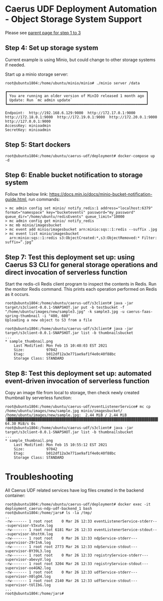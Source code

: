 # Caerus UDF Deployment Automation - Object Storage System Support

Please see [parent page for step 1 to 3](README.md)

## Step 4: Set up storage system
Current example is using Minio, but could change to other storage systems if needed. 

Start up a minio storage server:
```
root@ubuntu1804:/home/ubuntu/minio/minio# ./minio server /data

┏━━━━━━━━━━━━━━━━━━━━━━━━━━━━━━━━━━━━━━━━━━━━━━━━━━━━━━━━━━━━━━━━┓
┃ You are running an older version of MinIO released 1 month ago ┃
┃ Update: Run `mc admin update`                                  ┃
┗━━━━━━━━━━━━━━━━━━━━━━━━━━━━━━━━━━━━━━━━━━━━━━━━━━━━━━━━━━━━━━━━┛

Endpoint:  http://192.168.6.129:9000  http://172.17.0.1:9000  http://172.18.0.1:9000  http://172.19.0.1:9000  http://172.20.0.1:9000  http://127.0.0.1:9000
AccessKey: minioadmin
SecretKey: minioadmin
```
## Step 5: Start dockers
```
root@ubuntu1804:/home/ubuntu/caerus-udf/deployment# docker-compose up -d 
```

## Step 6: Enable bucket notification to storage system
Follow the below link: https://docs.min.io/docs/minio-bucket-notification-guide.html, run commands:
```
> mc admin config set minio/ notify_redis:1 address="localhost:6379" format="namespace" key="bucketevents" password="my_password" queue_dir="/home/ubuntu/redisEvents" queue_limit="10000
> mc admin config get minio/ notify_redis
> mc mb minio/imagesbucket
> mc event add minio/imagesbucket arn:minio:sqs::1:redis --suffix .jpg
> mc event list minio/imagesbucket
  arn:minio:sqs::1:redis s3:ObjectCreated:*,s3:ObjectRemoved:* Filter: suffix=”.jpg”
```
## Step 7: Test this deployment set up: using Caerus S3 CLI for general storage operations and direct invocation of serverless function
Start the redis-cli Redis client program to inspect the contents in Redis. Run the monitor Redis command. This prints each operation performed on Redis as it occurs.
```
root@ubuntu1804:/home/ubuntu/caerus-udf/s3client# java -jar target/s3client-0.0.1-SNAPSHOT.jar put -b testbucket -f "/home/ubuntu/images/new/sample3.jpg" -k sample3.jpg -u caerus-faas-spring-thumbnail -i "400, 600"
Uploading a new object to S3 from a file

root@ubuntu1804:/home/ubuntu/caerus-udf/s3client# java -jar target/s3client-0.0.1-SNAPSHOT.jar list -b thumbnailsbucket
...
* sample_thumbnail.png
    Last Modified: Mon Feb 15 10:48:03 EST 2021
    Size:          97042
    Etag:          b012df12a3e771ae9af1f4e0c40f88bc
    Storage Class: STANDARD
```

## Step 8: Test this deployment set up: automated event-driven invocation of serverless function
Copy an image file from local to storage, then check newly created thumbnail by serverless function:
```
root@ubuntu1804:/home/ubuntu/caerus-udf/eventListenerService# mc cp /home/ubuntu/images/new/sample.jpg minio/imagesbucket/
/home/ubuntu/images/new/sample.jpg:  2.44 MiB / 2.44 MiB ┃▓▓▓▓▓▓▓▓▓▓▓▓▓▓▓▓▓▓▓▓▓▓▓▓▓▓▓▓▓▓▓▓▓▓▓▓▓▓▓▓▓▓▓▓▓▓▓▓▓▓▓▓▓▓▓▓▓▓▓▓▓▓▓▓▓▓▓▓▓▓▓▓▓▓▓▓▓▓▓▓▓▓▓▓▓▓▓▓▓▓▓▓▓▓▓▓▓▓▓▓▓▓▓▓▓▓▓▓▓▓▓▓▓▓▓▓▓▓▓▓▓▓▓▓▓▓▓▓▓▓┃ 64.30 MiB/s 0s
root@ubuntu1804:/home/ubuntu/caerus-udf/s3client# java -jar target/s3client-0.0.1-SNAPSHOT.jar list -b thumbnailsbucket
...
* sample_thumbnail.png
    Last Modified: Mon Feb 15 10:55:12 EST 2021
    Size:          97042
    Etag:          b012df12a3e771ae9af1f4e0c40f88bc
    Storage Class: STANDARD
```
# Troubleshooting
All Caerus UDF related services have log files created in the backend container:
```
root@ubuntu1804:/home/ubuntu/caerus-udf/deployment# docker exec -it deployment_caerus-ndp-udf-backend_1 bash
root@ubuntu1804:/home/jars# ls -la /tmp/
..
-rw------- 1 root root    0 Mar 26 12:33 eventListenerService-stderr---supervisor-V3xute.log
-rw------- 1 root root 6181 Mar 26 12:33 eventListenerService-stdout---supervisor-bhsttH.log
-rw------- 1 root root    0 Mar 26 12:33 ndpService-stderr---supervisor-29rInA.log
-rw------- 1 root root 2773 Mar 26 12:33 ndpService-stdout---supervisor-BY39L3.log
-rw------- 1 root root    0 Mar 26 12:33 registryService-stderr---supervisor-abevyV.log
-rw------- 1 root root 3204 Mar 26 12:33 registryService-stdout---supervisor-oo4GN2.log
-rw------- 1 root root    0 Mar 26 12:33 udfService-stderr---supervisor-X0lgO4.log
-rw------- 1 root root 2140 Mar 26 12:33 udfService-stdout---supervisor-tUlIbG.log
...
root@ubuntu1804:/home/jars# 
```

